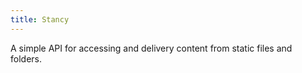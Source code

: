 ```yaml
---
title: Stancy
---
```


A simple API for accessing and delivery content from static files and folders.